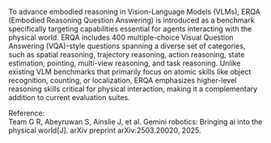 To advance embodied reasoning in Vision-Language Models (VLMs), ERQA
(Embodied Reasoning Question Answering) is introduced as a benchmark
specifically targeting capabilities essential for agents interacting with the
physical world. ERQA includes 400 multiple-choice Visual Question Answering
(VQA)-style questions spanning a diverse set of categories, such as spatial
reasoning, trajectory reasoning, action reasoning, state estimation,
pointing, multi-view reasoning, and task reasoning. Unlike existing VLM
benchmarks that primarily focus on atomic skills like object recognition,
counting, or localization, ERQA emphasizes higher-level reasoning skills
critical for physical interaction, making it a complementary addition to
current evaluation suites.

Reference:  
Team G R, Abeyruwan S, Ainslie J, et al. Gemini robotics: Bringing ai into the physical world[J]. arXiv preprint arXiv:2503.20020, 2025.
